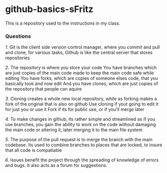 # github-basics-sFritz
This is a repository used to the instructions in my class. 

### Questions
*1.*
Git is the client side version control manager, where you commit and pull and clone, for various tasks, 
Github is like the central server that stores repositories

*2.*
The repository is where you store your code
You have branches which are just copies of the main code made to keep the main code safe while editing
You have forks, which are copies of someone elses code, that you basically took and now edit
And you have clones, which are just copies of the repository that people can aquire 

*3.*
Cloning creates a whole new local repository, while as forking makes a fork of the original that is also on github
Use cloning if yout going to edit it for just you or use it
Fork if its for public use, or if you'll merge later

*4.*
To make changes in github, its rather simple and streamlined as if you use branches, you gain the ability to work on the code without damaging the main code or altering it, later merging it to the main file system

*5.*
The purpose of the pull request is to merge the branch with the main codebase. Its used to combine branches to places that are locked, to insure that all code is compatiable 

*6.*
Issues benefit the project through the spreading of knowledge of errors and bugs. It also acts as a forum for suggestions. 
